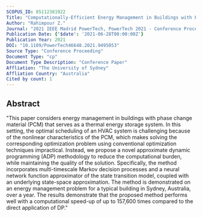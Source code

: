```yaml
---
SCOPUS_ID: 85112381922
Title: "Computationally-Efficient Energy Management in Buildings with Phase Change Materials using Approximate Dynamic Programming"
Author: "Rahimpour Z."
Journal: "2021 IEEE Madrid PowerTech, PowerTech 2021 - Conference Proceedings"
Publication Date: {'$date': '2021-06-28T00:00:00Z'}
Publication Year: 2021
DOI: "10.1109/PowerTech46648.2021.9495053"
Source Type: "Conference Proceeding"
Document Type: "cp"
Document Type Description: "Conference Paper"
Affliation: "The University of Sydney"
Affliation Country: "Australia"
Cited by count: 1
---
```


## Abstract
"This paper considers energy management in buildings with phase change material (PCM) that serves as a thermal energy storage system. In this setting, the optimal scheduling of an HVAC system is challenging because of the nonlinear characteristics of the PCM, which makes solving the corresponding optimization problem using conventional optimization techniques impractical. Instead, we propose a novel approximate dynamic programming (ADP) methodology to reduce the computational burden, while maintaining the quality of the solution. Specifically, the method incorporates multi-timescale Markov decision processes and a neural network function approximator of the state transition model, coupled with an underlying state-space approximation. The method is demonstrated on an energy management problem for a typical building in Sydney, Australia, over a year. The results demonstrate that the proposed method performs well with a computational speed-up of up to 157,600 times compared to the direct application of DP."
